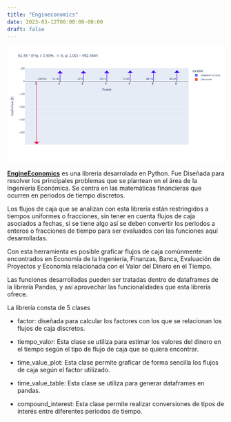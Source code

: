 ```yaml
---
title: "Engineconomics"
date: 2023-03-12T00:00:00-00:00
draft: false
---
```



 ![alt text](/images/engineconomics/img_1.png)

[**EngineEconomics**](https://github.com/tiagogiraldo/engineconomics) es una libreria desarrolada en Python. Fue Diseñada para resolver los principales problemas que se plantean en el área de la Ingeniería Económica. Se centra en las matemáticas financieras que ocurren en periodos de tiempo discretos. 

Los flujos de caja que se analizan con esta librería están restringidos a tiempos uniformes o fracciones, sin tener en cuenta flujos de caja asociados a fechas, si se tiene algo así se deben convertir los periodos a enteros o fracciones de tiempo para ser evaluados con las funciones aquí desarrolladas.

Con esta herramienta es posible graficar flujos de caja comúnmente encontrados en Economía de la Ingeniería, Finanzas, Banca, Evaluación de Proyectos y Economía relacionada con el Valor del Dinero en el Tiempo.

Las funciones desarrolladas pueden ser tratadas dentro de dataframes de la librería Pandas, y así aprovechar las funcionalidades que esta librería ofrece.

La librería consta de 5 clases

- factor: diseñada para calcular los factores con los que se relacionan los flujos de caja discretos.

- tiempo_valor: Esta clase se utiliza para estimar los valores del dinero en el tiempo según el tipo de flujo de caja que se quiera encontrar.

- time_value_plot: Esta clase permite graficar de forma sencilla los flujos de caja según el factor utilizado.

- time_value_table: Esta clase se utiliza para generar dataframes en pandas.

- compound_interest: Esta clase permite realizar conversiones de tipos de interés entre diferentes periodos de tiempo.
